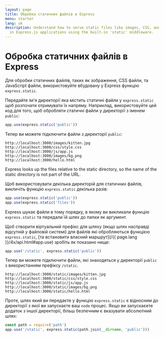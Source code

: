 ```yaml
---
layout: page
title: Обробка статичних файлів в Express
menu: starter
lang: uk
description: Understand how to serve static files like images, CSS, and JavaScript
  in Express.js applications using the built-in 'static' middleware.
---
```


# Обробка статичних файлів в Express

Для обробки статичних файлів, таких як зображення, CSS файли, та JavaScript файли, використовуйте вбудовану у Express функцію `express.static`.

Передайте ім'я директорії яка містить статичні файли у `express.static` щоб розпочати отримувати їх напряму. Наприклад, використовуйте цей код для того, щоб обробляти статичні файли у директорії з іменем `public`:

```js
app.use(express.static('public'))
```

Тепер ви можете підключити файли з директорії `public`:

```text
http://localhost:3000/images/kitten.jpg
http://localhost:3000/css/style.css
http://localhost:3000/js/app.js
http://localhost:3000/images/bg.png
http://localhost:3000/hello.html
```

<div class="doc-box doc-info">
Express looks up the files relative to the static directory, so the name of the static directory is not part of the URL.
</div>

Щоб використовувати декілька директорій для статичних файлів, викличіть функцію `express.static`  декілька разів:

```js
app.use(express.static('public'))
app.use(express.static('files'))
```

Express шукає файли в тому порядку, в якому ви викликали функцію `express.static` та передали їй шлях до папки як аргумент.

Щоб створити віртуальний префікс для шляху (якщо шлях насправді відсутній у файловій системі) для файлів які обробляються функцією `express.static`, [та встановити власний маршрут](/{{ page.lang }}/4x/api.html#app.use) зробіть як показано нище:

```js
app.use('/static', express.static('public'))
```

Тепер ви можете підключити файли, які знаходяться у директорії `public` з використанням префіксу `/static`.

```text
http://localhost:3000/static/images/kitten.jpg
http://localhost:3000/static/css/style.css
http://localhost:3000/static/js/app.js
http://localhost:3000/static/images/bg.png
http://localhost:3000/static/hello.html
```

Проте, шлях який ви передаєте у функцію `express.static` є відносним до директорії з якої ви запускаєте ваш `node` процес. Якщо ви запускаєете додаток з іншої директорії, більш безпечним є вказувати абсолютний шлях:

```js
const path = require('path')
app.use('/static', express.static(path.join(__dirname, 'public')))
```
